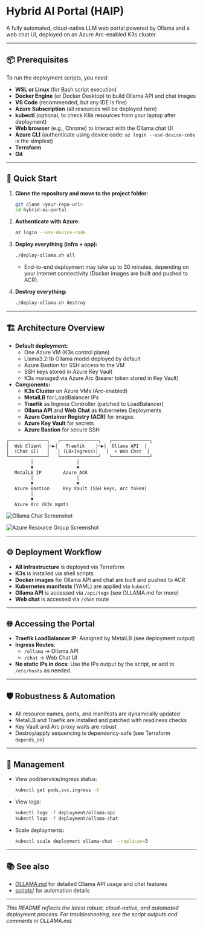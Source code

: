 # Hybrid AI Portal (HAIP)

A fully automated, cloud-native LLM web portal powered by Ollama and a web chat UI, deployed on an Azure Arc-enabled K3s cluster.

---

## 📦 Prerequisites

To run the deployment scripts, you need:
- **WSL or Linux** (for Bash script execution)
- **Docker Engine** (or Docker Desktop) to build Ollama API and chat images
- **VS Code** (recommended, but any IDE is fine)
- **Azure Subscription** (all resources will be deployed here)
- **kubectl** (optional, to check K8s resources from your laptop after deployment)
- **Web browser** (e.g., Chrome) to interact with the Ollama chat UI
- **Azure CLI** (authenticate using device code: `az login --use-device-code` is the simplest)
- **Terraform**
- **Git**

---

## 🚀 Quick Start

1. **Clone the repository and move to the project folder:**
   ```bash
   git clone <your-repo-url>
   cd hybrid-ai-portal
   ```
2. **Authenticate with Azure:**
   ```bash
   az login --use-device-code
   ```
3. **Deploy everything (infra + app):**
   ```bash
   ./deploy-ollama.sh all
   ```
   - End-to-end deployment may take up to 30 minutes, depending on your internet connectivity (Docker images are built and pushed to ACR).

4. **Destroy everything:**
   ```bash
   ./deploy-ollama.sh destroy
   ```

---

## 🏗️ Architecture Overview

- **Default deployment:**
  - One Azure VM (K3s control plane)
  - Llama3.2:1b Ollama model deployed by default
  - Azure Bastion for SSH access to the VM
  - SSH keys stored in Azure Key Vault
  - K3s managed via Azure Arc (bearer token stored in Key Vault)
- **Components:**
  - **K3s Cluster** on Azure VMs (Arc-enabled)
  - **MetalLB** for LoadBalancer IPs
  - **Traefik** as Ingress Controller (patched to LoadBalancer)
  - **Ollama API** and **Web Chat** as Kubernetes Deployments
  - **Azure Container Registry (ACR)** for images
  - **Azure Key Vault** for secrets
  - **Azure Bastion** for secure SSH

```
┌──────────────┐   ┌──────────────┐   ┌──────────────┐
│  Web Client  │─▶│   Traefik    │─▶│  Ollama API  │
│  (Chat UI)   │   │ (LB+Ingress)│   │  + Web Chat  │
└──────────────┘   └──────────────┘   └──────────────┘
         │                │
         ▼                ▼
   MetalLB IP        Azure ACR
         │                │
         ▼                ▼
   Azure Bastion     Key Vault (SSH keys, Arc token)
         │
         ▼
   Azure Arc (K3s mgmt)
```

![Ollama Chat Screenshot](attachments/ollama-chat.png)

![Azure Resource Group Screenshot](attachments/azure-rg.png)

---

## ⚙️ Deployment Workflow

- **All infrastructure** is deployed via Terraform
- **K3s** is installed via shell scripts
- **Docker images** for Ollama API and chat are built and pushed to ACR
- **Kubernetes manifests** (YAML) are applied via `kubectl`
- **Ollama API** is accessed via `/api/tags` (see OLLAMA.md for more)
- **Web chat** is accessed via `/chat` route

---

## 🌐 Accessing the Portal

- **Traefik LoadBalancer IP**: Assigned by MetalLB (see deployment output)
- **Ingress Routes**:
  - `/ollama` → Ollama API
  - `/chat`   → Web Chat UI
- **No static IPs in docs**: Use the IPs output by the script, or add to `/etc/hosts` as needed.

---

## 🛡️ Robustness & Automation

- All resource names, ports, and manifests are dynamically updated
- MetalLB and Traefik are installed and patched with readiness checks
- Key Vault and Arc proxy waits are robust
- Destroy/apply sequencing is dependency-safe (see Terraform `depends_on`)

---

## 📝 Management

- View pod/service/ingress status:
  ```bash
  kubectl get pods,svc,ingress -A
  ```
- View logs:
  ```bash
  kubectl logs -f deployment/ollama-api
  kubectl logs -f deployment/ollama-chat
  ```
- Scale deployments:
  ```bash
  kubectl scale deployment ollama-chat --replicas=3
  ```

---

## 📚 See also
- [OLLAMA.md](./OLLAMA.md) for detailed Ollama API usage and chat features
- [scripts/](./scripts/) for automation details

---

*This README reflects the latest robust, cloud-native, and automated deployment process. For troubleshooting, see the script outputs and comments in OLLAMA.md.*
